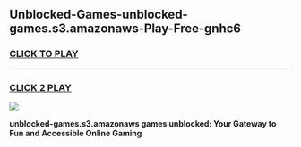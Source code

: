 
## Unblocked-Games-unblocked-games.s3.amazonaws-Play-Free-gnhc6
<h3>
<a href="https://premium76.site?title=unblocked-games.s3.amazonaws&ref=20M">CLICK TO PLAY</a></h3>
<hr>

<h3>
<a href="https://premium76.site?title=unblocked-games.s3.amazonaws&ref=20M">CLICK 2 PLAY</a>
  
</h3>

<a href="https://premium76.site?title=unblocked-games.s3.amazonaws&ref=19M"><img src="https://clearcache.store/games.png"></a>


**unblocked-games.s3.amazonaws games unblocked: Your Gateway to Fun and Accessible Online Gaming**
